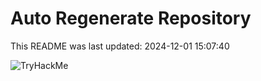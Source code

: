 # Auto Regenerate Repository

This README was last updated: 2024-12-01 15:07:40

 ![TryHackMe](https://tryhackme.com/badge/533634)